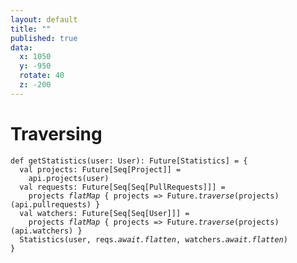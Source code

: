 ```yaml
---
layout: default
title: ""
published: true
data:
  x: 1050
  y: -950
  rotate: 40
  z: -200
---
```


# Traversing #

<div class="highlight"><pre><code class="scala"><span class="k">def</span> getStatistics(user<span class="kt">: User</span>)<span class="kt">: Future[Statistics]</span> = {
  <span class="k">val</span> projects<span class="kt">: Future[Seq[Project]]</span> = 
    api.projects(user)
  <span class="k">val</span> requests<span class="kt">: Future[Seq[Seq[PullRequests]]]</span> = 
    projects <em>flatMap</em> { projects =&gt; Future.<em>traverse</em>(projects)(api.pullrequests) }
  <span class="k">val</span> watchers<span class="kt">: Future[Seq[Seq[User]]]</span> = 
    projects <em>flatMap</em> { projects =&gt; Future.<em>traverse</em>(projects)(api.watchers) }    
  Statistics(user, reqs.<em>await.flatten</em>, watchers.<em>await.flatten</em>)
}
</code></pre></div>